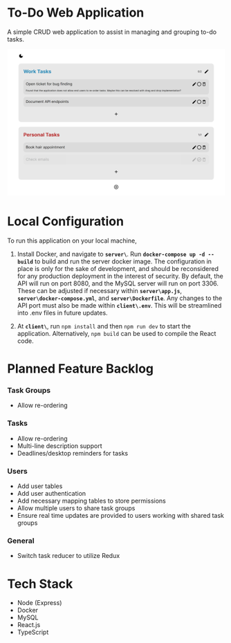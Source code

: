 # To-Do Web Application

A simple CRUD web application to assist in managing and grouping to-do tasks.

![Prototype application design](prototype_image.png)

# Local Configuration

To run this application on your local machine,

1. Install Docker, and navigate to **`server\`**. Run **`docker-compose up -d --build`** to build and run the server docker image. The configuration in place is only for the sake of development, and should be reconsidered for any production deployment in the interest of security. By default, the API will run on port 8080, and the MySQL server will run on port 3306. These can be adjusted if necessary within **`server\app.js`**, **`server\docker-compose.yml`**, and **`server\Dockerfile`**. Any changes to the API port must also be made within **`client\.env`**. This will be streamlined into .env files in future updates.

2. At **`client\`**, run `npm install` and then `npm run dev` to start the application. Alternatively, `npm build` can be used to compile the React code.

# Planned Feature Backlog

### Task Groups

-   Allow re-ordering

### Tasks

-   Allow re-ordering
-   Multi-line description support
-   Deadlines/desktop reminders for tasks

### Users

-   Add user tables
-   Add user authentication
-   Add necessary mapping tables to store permissions
-   Allow multiple users to share task groups
-   Ensure real time updates are provided to users working with shared task groups

### General

-   Switch task reducer to utilize Redux

# Tech Stack

-   Node (Express)
-   Docker
-   MySQL
-   React.js
-   TypeScript
